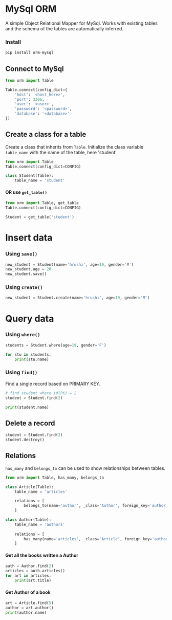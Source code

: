 # MySql ORM

A simple Object Relational Mapper for MySql. Works with existing tables and the schema of the tables are automatically inferred.
### Install
```bash
pip install orm-mysql
```

## Connect to MySql
```python
from orm import Table

Table.connect(config_dict={
    'host': '<host_here>',
    'port': 3306,
    'user': '<user>',
    'password': '<password>',
    'database': '<database>'
})
```

## Create a class for a table
Create a class that inherits from `Table`. Initialize the class variable `table_name` with the name of the table, here 'student'
```python
from orm import Table
Table.connect(config_dict=CONFIG)

class Student(Table):
    table_name = 'student'
```

#### OR use `get_table()`
```python
from orm import Table, get_table
Table.connect(config_dict=CONFIG)

Student = get_table('student')
```

# Insert data
### Using `save()`
```python
new_student = Student(name='hrushi', age=19, gender='M')
new_student.age = 20
new_student.save()
```

### Using `create()`
```python
new_student = Student.create(name='hrushi', age=19, gender='M')
```

# Query data
### Using `where()`
```python
students = Student.where(age=19, gender='F')

for stu in students:
    print(stu.name)
```

### Using `find()`
Find a single record based on PRIMARY KEY.
```python
# find student where id(PK) = 2
student = Student.find(2)

print(student.name)
```

## Delete a record
```python
student = Student.find(2)
student.destroy()
```

## Relations
`has_many` and `belongs_to` can be used to show relationships between tables.
```python
from orm import Table, has_many, belongs_to

class Article(Table):
    table_name = 'articles'

    relations = [
        belongs_to(name='author', _class='Author', foreign_key='author_id', primary_key='id')
    ]

class Author(Table):
    table_name = 'authors'
    
    relations = [
        has_many(name='articles', _class='Article', foreign_key='author_id')
    ]

```

#### Get all the books written a Author
```python
auth = Author.find(2)
articles = auth.articles()
for art in articles:
    print(art.title)
```

#### Get Author of a book
```python
art = Article.find(5)
author = art.author()
print(author.name)
```
